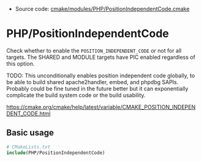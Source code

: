 <!-- This is auto-generated file. -->
* Source code: [cmake/modules/PHP/PositionIndependentCode.cmake](https://github.com/petk/php-build-system/blob/master/cmake/cmake/modules/PHP/PositionIndependentCode.cmake)

# PHP/PositionIndependentCode

Check whether to enable the `POSITION_INDEPENDENT_CODE` or not for all targets.
The SHARED and MODULE targets have PIC enabled regardless of this option.

TODO: This unconditionally enables position independent code globally, to be
able to build shared apache2handler, embed, and phpdbg SAPIs. Probably could be
fine tuned in the future better but it can exponentially complicate the build
system code or the build usability.

https://cmake.org/cmake/help/latest/variable/CMAKE_POSITION_INDEPENDENT_CODE.html

## Basic usage

```cmake
# CMakeLists.txt
include(PHP/PositionIndependentCode)
```
